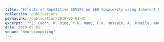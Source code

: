 ```yaml
---
title: "Effects of Repetitive SSVEPs on EEG Complexity using Inherent Fuzzy Entropy"
collection: publications
permalink: /publication/2019-05-01-NC
excerpt: '**Z. Cao**, W. Ding, Y.K. Wang, F.K. Hussain, A. Jumaily, and C.T. Lin'
date: 2019-05-01
venue: 'Neurocomputing'
---
```

